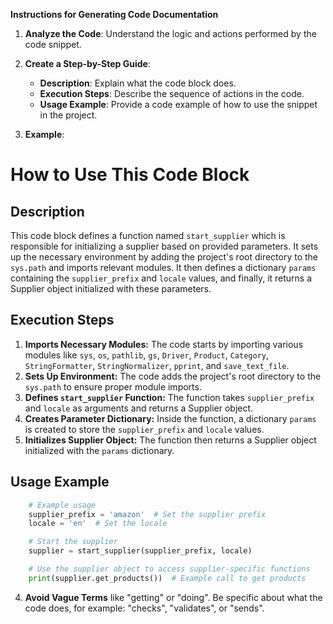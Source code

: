 **Instructions for Generating Code Documentation**

1. **Analyze the Code**: Understand the logic and actions performed by the code snippet.

2. **Create a Step-by-Step Guide**:
    - **Description**: Explain what the code block does.
    - **Execution Steps**: Describe the sequence of actions in the code.
    - **Usage Example**: Provide a code example of how to use the snippet in the project.

3. **Example**:

How to Use This Code Block
=========================================================================================

Description
-------------------------
This code block defines a function named `start_supplier` which is responsible for initializing a supplier based on provided parameters. It sets up the necessary environment by adding the project's root directory to the `sys.path` and imports relevant modules. It then defines a dictionary `params` containing the `supplier_prefix` and `locale` values, and finally, it returns a Supplier object initialized with these parameters.

Execution Steps
-------------------------
1. **Imports Necessary Modules:** The code starts by importing various modules like `sys`, `os`, `pathlib`, `gs`, `Driver`, `Product`, `Category`, `StringFormatter`, `StringNormalizer`, `pprint`, and `save_text_file`.
2. **Sets Up Environment:** The code adds the project's root directory to the `sys.path` to ensure proper module imports.
3. **Defines `start_supplier` Function:** The function takes `supplier_prefix` and `locale` as arguments and returns a Supplier object.
4. **Creates Parameter Dictionary:** Inside the function, a dictionary `params` is created to store the `supplier_prefix` and `locale` values.
5. **Initializes Supplier Object:** The function then returns a Supplier object initialized with the `params` dictionary.

Usage Example
-------------------------

```python
    # Example usage
    supplier_prefix = 'amazon'  # Set the supplier prefix
    locale = 'en'  # Set the locale

    # Start the supplier
    supplier = start_supplier(supplier_prefix, locale)

    # Use the supplier object to access supplier-specific functions
    print(supplier.get_products())  # Example call to get products
```

4. **Avoid Vague Terms** like "getting" or "doing". Be specific about what the code does, for example: "checks", "validates", or "sends".